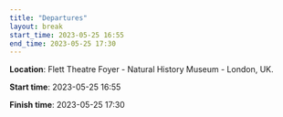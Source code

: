 ```yaml
---
title: "Departures"
layout: break
start_time: 2023-05-25 16:55
end_time: 2023-05-25 17:30
---
```


**Location**: Flett Theatre Foyer - Natural History Museum - London, UK.

**Start time**: 2023-05-25 16:55

**Finish time**: 2023-05-25 17:30
